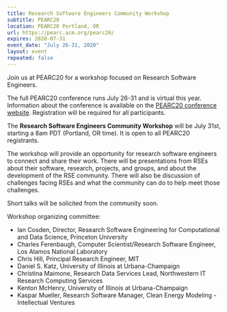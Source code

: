 ```yaml
---
title: Research Software Engineers Community Workshop
subtitle: PEARC20
location: PEARC20 Portland, OR
url: https://pearc.acm.org/pearc20/
expires: 2020-07-31
event_date: "July 26-31, 2020"
layout: event
repeated: false
---
```



Join us at PEARC20 for a workshop focused on Research Software Engineers.  

The full PEARC20 conference runs July 26-31 and is virtual this year.  Information about the conference is available on the [PEARC20
conference website](https://pearc.acm.org/pearc20/).  Registration will be required for all participants.

The **Research Software Engineers Community Workshop** will be July 31st, starting a 8am PDT (Portland, OR time).  It is open to all PEARC20 registrants.  

The workshop will provide an opportunity for
research software engineers to connect and share their work.  There will be
presentations from RSEs about their software, research, projects, and groups, and about
the development of the RSE community.  There will also be discussion of challenges facing RSEs and what the community can do to help meet those challenges.

Short talks will be solicited from the community soon.

Workshop organizing committee:

* Ian Cosden, Director, Research Software Engineering for Computational and Data Science, Princeton University
* Charles Ferenbaugh, Computer Scientist/Research Software Engineer, Los Alamos National Laboratory
* Chris Hill, Principal Research Engineer, MIT
* Daniel S. Katz, University of Illinois at Urbana-Champaign
* Christina Maimone, Research Data Services Lead, Northwestern IT Research Computing Services
* Kenton McHenry, University of Illinois at Urbana-Champaign
* Kaspar Mueller,  Research Software Manager, Clean Energy Modeling - Intellectual Ventures




